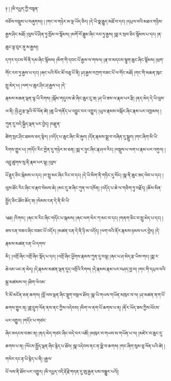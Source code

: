 ﻿  
༈   ། །མི་དཔྱད་ཀྱི་བསྟན་  
བཅོས་བསྡུས་པ་བཞུགས།། ། །གང་ལ་གཉེར་མ་ལྔ་ཡོད་ཅིང། །དེ་ཡི་སྣ་རྒྱུད་མཐོ་བ་དང། །དཔྲལ་བའི་མཐའ་གཉིས་རྒྱས་ཤིང་མཐོ། །ལུས་པོ་ཤིན་ཏུ་སྤོམ་ལ་སྙོམས། །མགོ་བོ་ཟླུམ་ཞིང་རབ་ཏུ་རྒྱས། །སྨ་ར་སྲབ་ཅིང་སྙོམས་པ་དང། །ན་ཆུང་ལྟ་བུར་ནུ་མ་རྒྱས།།  
དཀར་དངས་སོ་ནི་དམ་ཞིང་སྙོམས། །མིག་གི་དབང་པོ་རྒྱས་ལ་གསལ། །རྣ་བ་མདངས་སྙུག་ཆུང་ཞིང་སྙོམས། །ཕྲག་གོང་རབ་ཏུ་རྒྱས་པ་དང། །རྐང་པའི་སོར་མོ་བཅུ་པོ་ནི། །ཤ་རྒྱས་བཀྲག་བཟང་པོ་ལ་གོང་མཐོ། །གང་གི་མཆན་ཁུང་སྤུ་མེད་པ། །ལག་པ་ཆུང་ཤིང་ཤ་རྒྱས་པ། །དེ་  
རྣམས་མཆན་ལྡན་ལྷ་ཡི་རིགས། །སྐོམ་གདུངས་ཆེ་ཞིང་ཆུང་ངུ་ཟ། །ཤ་ཡི་ཟས་ལ་རྣམ་པར་རྩི། །ནད་མེད་དེ་ཡི་ལུས་ལ་ནི། །ཉི་ཤུ་རྩ་ལྔའི་ལོ་ལོན་ཚེ། །ཆུ་ཡི་གནོད་པ་འབྱུང་བར་འགྱུར། །ཡུལ་རྣམས་བསྐོར་ཞིང་རྣམ་པར་འཁྱམས། །ཀུན་དུ་བདེ་སྐྱིད་ལྡན་པར་བྱེད། །བརྫུན་  
ཚིག་སྤང་ཤིང་ཐམས་ཅད་སྟེར། །འདོད་པ་ཆུང་ཞིང་མི་རྐུབ། །དོན་རྣམས་སྨྲ་བ་བཞིན་དུ་སྒྲུབ། །གང་ཞིག་མི་ཡི་རིགས་གྱུར་པ། །གདོང་རིང་གྱེན་དུ་གཉེར་མ་ཅན། །སྨ་ར་ཉུང་ཞིང་རྣ་ཤལ་རིང། །བསྡུས་པ་ལག་པ་རྣམ་པར་འགུལ། །འབྲུ་ཚུགས་སུ་ནི་རྣམ་པར་ལྟ། །ལུས་  
པོ་རྗུད་ཅིང་སྐེམས་པ་དང། །བ་སྤུ་མང་ཞིང་རིང་བ་དང། །དེ་ཡི་མིག་ནི་གཏིང་དུ་སོང། །སྣ་ནི་ཆུང་ཟད་ལེབ་པ་དང། །ལུས་ཐོང་རིང་ཞིང་བ་རྣབ་སེམས་ཆེ། །མང་དུ་ཟ་ཞིང་ཀུན་ལ་འཁོན། །འདོད་པ་ཆེ་ལ་གཅིག་ཏུ་བརྗོད། །ཆོས་མིན་སྤྱོད་ཅིང་ཐོབ་ཆོད་ཟ། །སེམས་ངན་དེ་ནི་མི་ཡི་  
  
༄༅། །རིགས༑ །རྐང་བ་རིང་ཞིང་གདོང་པ་སྐམས། །རྐང་ལག་སེར་ཀ་མང་བ་དང། །གནག་ཅིང་བ་སྤུ་མེད་པ་དང། །ཟས་ངན་བཟའ་ཞིང་བཟང་པོ་འདོར། །མཚན་ངན་དེ་ནི་ཉི་མ་འདོད། །ལག་བའི་ནོར་རྣམས་ཉམས་པར་བྱེད། །དེ་རྣམས་མཚན་ངན་ཡི་དགས་  
མི༑ །འགྲོ་ཞིང་འགྲོ་ཞིང་སྡོད་པ་དང། །འགྲོ་ཞིང་ཕྱོགས་རྣམས་ཀུན་དུ་བལྟ། །རྐང་པ་ཤ་མེད་རྩ་ཡིས་གང། །སྨ་ར་ཆེའམ་ཡང་ན་མེད། །དེ་རྣམས་མཚན་ལྡན་དུད་འགྲོའི་རིགས། །དེ་རྣམས་རྣམ་པར་བཤད་བྱ་བ། །གང་གི་དཔྲལ་བའི་སྐྲ་མཚམས་ལ། །ཐིག་ལེའམ་  
རི་མོ་མངོན་ཅན་ཆགས། །བློ་ལས་ལྡན་ཞིང་སྡུག་བསྔལ་ཐོབ། །སྣ་ཡི་གཡས་གཡོན་མཁུར་བ་ལ། །ཤ་མཚན་ནག་པོ་ཆགས་གྱུར་ན། །ཟླ་དྲུག་ལོན་ནས་ནང་ཀྱིས་འདེབས། །མིག་ལ་ནག་པོ་ཆགས་པ་ན། །ནོར་ཡོད་ཟས་ཀྱིས་ཕོངས་པར་འགྱུར། །གདོང་པ་གཙང་  
ཞིང་མདངས་བཟང་ན། །ནད་མེད་གཙང་ཞིང་བདེ་བར་འཚོ། །མཁུར་བ་གཡས་མ་གཡོན་པ་ལ། །མཛེར་བ་ཆུང་དུ་ཆགས་པ་ན། །ལོངས་སྤྱོད་ལྡན་ཞིང་རྙེད་པ་ཐོབ། །སྣ་འདེབས་ནང་ན་སྨེ་བ་ཆགས། །གང་ཞིག་སུམ་ཅུ་ལོན་པའི་ཚེ། །གསེར་དང་རྟ་ཡི་རྙེད་པ་ནི། །རྒྱལ་  
པོ་ལས་ནི་ཐོབ་པར་འགྱུར། །མི་དཔྱད་འདི་རྡོ་རྗེ་གདན་དུ་ཨུ་རྒྱན་པས་བསྒྱུར་པའོ།།  
  
  
